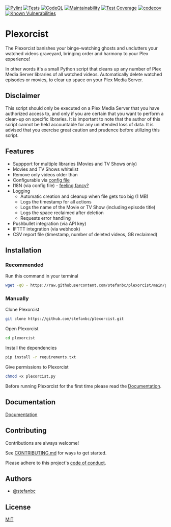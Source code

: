 [![Pylint](https://github.com/stefanbc/plexorcist/actions/workflows/pylint.yml/badge.svg)](https://github.com/stefanbc/plexorcist/actions/workflows/pylint.yml) [![Tests](https://github.com/stefanbc/plexorcist/actions/workflows/testing.yml/badge.svg)](https://github.com/stefanbc/plexorcist/actions/workflows/testing.yml) [![CodeQL](https://github.com/stefanbc/plexorcist/actions/workflows/github-code-scanning/codeql/badge.svg)](https://github.com/stefanbc/plexorcist/actions/workflows/github-code-scanning/codeql) [![Maintainability](https://api.codeclimate.com/v1/badges/28fe0881437d4b1f1a68/maintainability)](https://codeclimate.com/github/stefanbc/plexorcist/maintainability) [![Test Coverage](https://api.codeclimate.com/v1/badges/28fe0881437d4b1f1a68/test_coverage)](https://codeclimate.com/github/stefanbc/plexorcist/test_coverage) [![codecov](https://codecov.io/gh/stefanbc/plexorcist/branch/main/graph/badge.svg?token=V78UV6TNSM)](https://codecov.io/gh/stefanbc/plexorcist) [![Known Vulnerabilities](https://snyk.io/test/github/stefanbc/plexorcist/badge.svg)](https://snyk.io/test/github/stefanbc/plexorcist)

# Plexorcist

The Plexorcist banishes your binge-watching ghosts and unclutters your watched videos graveyard, bringing order and harmony to your Plex experience!

In other words it's a small Python script that cleans up any number of Plex Media Server libraries of all watched videos. Automatically delete watched episodes or movies, to clear up space on your Plex Media Server.

## Disclaimer

This script should only be executed on a Plex Media Server that you have authorized access to, and only if you are certain that you want to perform a clean-up on specific libraries. It is important to note that the author of this script cannot be held accountable for any unintended loss of data. It is advised that you exercise great caution and prudence before utilizing this script.

## Features

- Suppport for multiple libraries (Movies and TV Shows only)
- Movies and TV Shows whitelist
- Remove only videos older than
- Configurable via [config file](https://github.com/stefanbc/plexorcist/wiki/Configuration)
- I18N (via config file) - [feeling fancy?](https://github.com/stefanbc/plexorcist/wiki/I18N-King-James-Version)
- Logging
  - Automatic creation and cleanup when file gets too big (1 MB)
  - Logs the timestamp for all actions
  - Logs the name of the Movie or TV Show (including episode title)
  - Logs the space reclaimed after deletion
  - Requests error handling
- Pushbullet integration (via API key)
- IFTTT integration (via webhook)
- CSV report file (timestamp, number of deleted videos, GB reclaimed)

## Installation

### Recommended

Run this command in your terminal

```bash
wget -qO - https://raw.githubusercontent.com/stefanbc/plexorcist/main/plexorcist.sh | bash
```

### Manually

Clone Plexorcist

```bash
git clone https://github.com/stefanbc/plexorcist.git
```

Open Plexorcist

```bash
cd plexorcist
```

Install the dependencies

```bash
pip install -r requirements.txt
```

Give permissions to Plexorcist

```bash
chmod +x plexorcist.py
```

Before running Plexorcist for the first time please read the [Documentation](#documentation).

## Documentation

[Documentation](https://github.com/stefanbc/plexorcist/wiki)

## Contributing

Contributions are always welcome!

See [CONTRIBUTING.md](https://github.com/stefanbc/plexorcist/blob/main/CONTRIBUTING.md) for ways to get started.

Please adhere to this project's [code of conduct](https://github.com/stefanbc/plexorcist/blob/main/CODE_OF_CONDUCT.md).

## Authors

- [@stefanbc](https://www.github.com/stefanbc)

## License

[MIT](https://github.com/stefanbc/plexorcist/blob/main/LICENSE)
